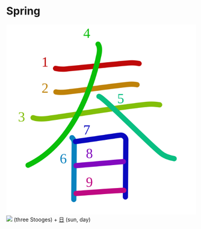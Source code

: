 # Spring
![6625](../kanji-colorize/6625.svg)
![](http://www.kanjidamage.com/assets/radsmall/3-stooges-4afd9af7a4d6f9044641322bc5e0d685dd006c5d18cd7cbc5ebf116d67348f1d.jpg) (three Stooges) + [日](日.md) (sun, day)